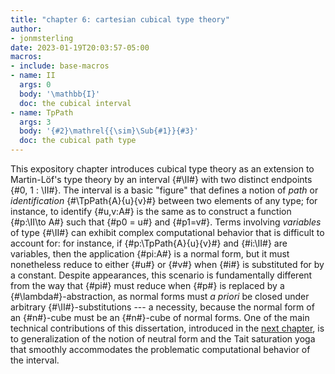 ```yaml
---
title: "chapter 6: cartesian cubical type theory"
author:
- jonmsterling
date: 2023-01-19T20:03:57-05:00
macros: 
- include: base-macros
- name: II
  args: 0
  body: '\mathbb{I}'
  doc: the cubical interval
- name: TpPath
  args: 3
  body: '{#2}\mathrel{{\sim}\Sub{#1}}{#3}'
  doc: the cubical path type
---
```


This expository chapter introduces cubical type theory as an extension to Martin-Löf's type theory by an interval {#\II#} with two distinct endpoints {#0, 1 : \II#}. The interval is a basic "figure" that defines a notion of *path* or *identification* {#\TpPath{A}{u}{v}#} between two elements of any type; for instance, to identify {#u,v:A#} is the same as to construct a function {#p:\II\to A#} such that {#p0 = u#} and {#p1=v#}. Terms involving *variables* of type {#\II#} can exhibit complex computational behavior that is difficult to account for: for instance, if {#p:\TpPath{A}{u}{v}#} and {#i:\II#} are variables, then the application {#pi:A#} is a normal form, but it must nonetheless reduce to either {#u#} or {#v#} when {#i#} is substituted for by a constant. Despite appearances, this scenario is fundamentally different from the way that {#pi#} must reduce when {#p#} is replaced
by a {#\lambda#}-abstraction, as normal forms must *a priori* be closed under arbitrary {#\II#}-substitutions --- a necessity, because the normal form of an {#n#}-cube must be an {#n#}-cube of normal forms. One of the main technical contributions of this dissertation, introduced in the [next chapter](jms-0014), is to generalization of the notion of neutral form and the Tait saturation yoga that smoothly accommodates the problematic computational behavior of the interval.
